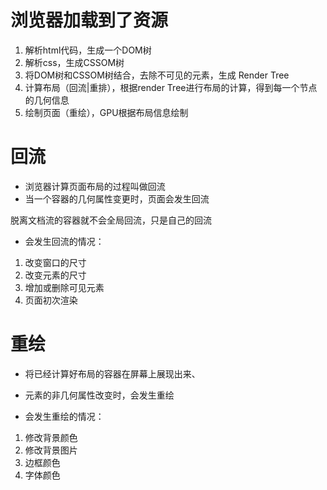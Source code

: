 # 浏览器加载到了资源
1. 解析html代码，生成一个DOM树
2. 解析css，生成CSSOM树
3. 将DOM树和CSSOM树结合，去除不可见的元素，生成 Render Tree
4. 计算布局（回流|重排），根据render Tree进行布局的计算，得到每一个节点的几何信息
5. 绘制页面（重绘），GPU根据布局信息绘制

# 回流
- 浏览器计算页面布局的过程叫做回流
- 当一个容器的几何属性变更时，页面会发生回流

脱离文档流的容器就不会全局回流，只是自己的回流

- 会发生回流的情况：
1. 改变窗口的尺寸
2. 改变元素的尺寸
3. 增加或删除可见元素
4. 页面初次渲染

# 重绘
- 将已经计算好布局的容器在屏幕上展现出来、
- 元素的非几何属性改变时，会发生重绘

- 会发生重绘的情况：
1. 修改背景颜色
2. 修改背景图片
3. 边框颜色
4. 字体颜色